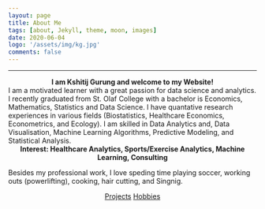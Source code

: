 ```yaml
---
layout: page
title: About Me
tags: [about, Jekyll, theme, moon, images]
date: 2020-06-04
logo: '/assets/img/kg.jpg'
comments: false
---
```

<hr />
<strong> <center> I am Kshitij Gurung and welcome to my Website!</center></strong> 
I am a motivated learner with a great passion for data science and analytics. I recently graduated from St. Olaf College with a bachelor is Economics, Mathematics, Statistics and Data Science. I have quantative research experiences in various fields (Biostatistics, Healthcare Economics, Econometrics, and Ecology). I am skilled in Data Analytics and, Data Visualisation, Machine Learning Algorithms, Predictive Modeling, and Statistical Analysis. 

<center><b>Interest: Healthcare Analytics, Sports/Exercise Analytics, Machine Learning, Consulting </b></center>

Besides my professional work, I love speding time playing soccer, working outs (powerlifting), cooking, hair cutting, and Singnig. 

<center>
    <div class="btn-group">
        <a href="https://gurungkshitij.github.io//posts/" class="btn btn-success">Projects</a>
        <a href="https://gurungkshitij.github.io/projects/" class="btn btn-info"> Hobbies</a>
    </div>
</center>
